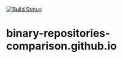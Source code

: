 [![Build Status](https://travis-ci.org/elig/binary-repositories-comparison.github.io.svg?branch=master)](https://travis-ci.org/elig/binary-repositories-comparison.github.io)

# binary-repositories-comparison.github.io
